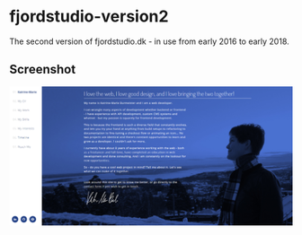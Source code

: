 # fjordstudio-version2
The second version of fjordstudio.dk - in use from early 2016 to early 2018.

## Screenshot
![Screenshot of the the home page](https://github.com/Fjordstudio/fjordstudio-version2/blob/master/screenshot.png)
